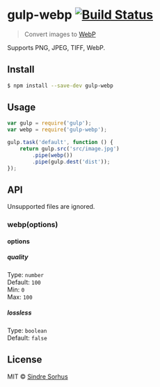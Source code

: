 # gulp-webp [![Build Status](https://travis-ci.org/sindresorhus/gulp-webp.svg?branch=master)](https://travis-ci.org/sindresorhus/gulp-webp)

> Convert images to [WebP](https://developers.google.com/speed/webp/)

Supports PNG, JPEG, TIFF, WebP.


## Install

```sh
$ npm install --save-dev gulp-webp
```


## Usage

```js
var gulp = require('gulp');
var webp = require('gulp-webp');

gulp.task('default', function () {
	return gulp.src('src/image.jpg')
		.pipe(webp())
		.pipe(gulp.dest('dist'));
});
```


## API

Unsupported files are ignored.

### webp(options)

#### options

##### quality

Type: `number`  
Default: `100`  
Min: `0`  
Max: `100`

##### lossless

Type: `boolean`  
Default: `false`


## License

MIT © [Sindre Sorhus](http://sindresorhus.com)
